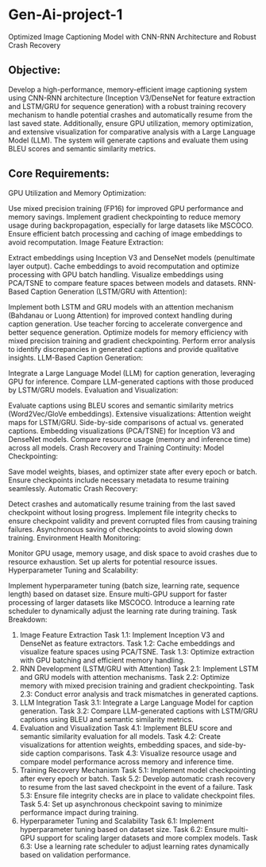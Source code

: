 # Gen-Ai-project-1
Optimized Image Captioning Model with CNN-RNN Architecture and Robust Crash Recovery


## Objective:
Develop a high-performance, memory-efficient image captioning system using CNN-RNN architecture (Inception V3/DenseNet for feature extraction and LSTM/GRU for sequence generation) with a robust training recovery mechanism to handle potential crashes and automatically resume from the last saved state. Additionally, ensure GPU utilization, memory optimization, and extensive visualization for comparative analysis with a Large Language Model (LLM). The system will generate captions and evaluate them using BLEU scores and semantic similarity metrics.

## Core Requirements:
GPU Utilization and Memory Optimization:

Use mixed precision training (FP16) for improved GPU performance and memory savings.
Implement gradient checkpointing to reduce memory usage during backpropagation, especially for large datasets like MSCOCO.
Ensure efficient batch processing and caching of image embeddings to avoid recomputation.
Image Feature Extraction:

Extract embeddings using Inception V3 and DenseNet models (penultimate layer output).
Cache embeddings to avoid recomputation and optimize processing with GPU batch handling.
Visualize embeddings using PCA/TSNE to compare feature spaces between models and datasets.
RNN-Based Caption Generation (LSTM/GRU with Attention):

Implement both LSTM and GRU models with an attention mechanism (Bahdanau or Luong Attention) for improved context handling during caption generation.
Use teacher forcing to accelerate convergence and better sequence generation.
Optimize models for memory efficiency with mixed precision training and gradient checkpointing.
Perform error analysis to identify discrepancies in generated captions and provide qualitative insights.
LLM-Based Caption Generation:

Integrate a Large Language Model (LLM) for caption generation, leveraging GPU for inference.
Compare LLM-generated captions with those produced by LSTM/GRU models.
Evaluation and Visualization:

Evaluate captions using BLEU scores and semantic similarity metrics (Word2Vec/GloVe embeddings).
Extensive visualizations:
Attention weight maps for LSTM/GRU.
Side-by-side comparisons of actual vs. generated captions.
Embedding visualizations (PCA/TSNE) for Inception V3 and DenseNet models.
Compare resource usage (memory and inference time) across all models.
Crash Recovery and Training Continuity:
Model Checkpointing:

Save model weights, biases, and optimizer state after every epoch or batch.
Ensure checkpoints include necessary metadata to resume training seamlessly.
Automatic Crash Recovery:

Detect crashes and automatically resume training from the last saved checkpoint without losing progress.
Implement file integrity checks to ensure checkpoint validity and prevent corrupted files from causing training failures.
Asynchronous saving of checkpoints to avoid slowing down training.
Environment Health Monitoring:

Monitor GPU usage, memory usage, and disk space to avoid crashes due to resource exhaustion.
Set up alerts for potential resource issues.
Hyperparameter Tuning and Scalability:

Implement hyperparameter tuning (batch size, learning rate, sequence length) based on dataset size.
Ensure multi-GPU support for faster processing of larger datasets like MSCOCO.
Introduce a learning rate scheduler to dynamically adjust the learning rate during training.
Task Breakdown:


1. Image Feature Extraction
Task 1.1: Implement Inception V3 and DenseNet as feature extractors.
Task 1.2: Cache embeddings and visualize feature spaces using PCA/TSNE.
Task 1.3: Optimize extraction with GPU batching and efficient memory handling.
2. RNN Development (LSTM/GRU with Attention)
Task 2.1: Implement LSTM and GRU models with attention mechanisms.
Task 2.2: Optimize memory with mixed precision training and gradient checkpointing.
Task 2.3: Conduct error analysis and track mismatches in generated captions.
3. LLM Integration
Task 3.1: Integrate a Large Language Model for caption generation.
Task 3.2: Compare LLM-generated captions with LSTM/GRU captions using BLEU and semantic similarity metrics.
4. Evaluation and Visualization
Task 4.1: Implement BLEU score and semantic similarity evaluation for all models.
Task 4.2: Create visualizations for attention weights, embedding spaces, and side-by-side caption comparisons.
Task 4.3: Visualize resource usage and compare model performance across memory and inference time.
5. Training Recovery Mechanism
Task 5.1: Implement model checkpointing after every epoch or batch.
Task 5.2: Develop automatic crash recovery to resume from the last saved checkpoint in the event of a failure.
Task 5.3: Ensure file integrity checks are in place to validate checkpoint files.
Task 5.4: Set up asynchronous checkpoint saving to minimize performance impact during training.
6. Hyperparameter Tuning and Scalability
Task 6.1: Implement hyperparameter tuning based on dataset size.
Task 6.2: Ensure multi-GPU support for scaling larger datasets and more complex models.
Task 6.3: Use a learning rate scheduler to adjust learning rates dynamically based on validation performance.
